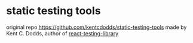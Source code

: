 # static testing tools

original repo https://github.com/kentcdodds/static-testing-tools
made by Kent C. Dodds, author of [react-testing-library](https://testing-library.com/docs/react-testing-library/intro/)
